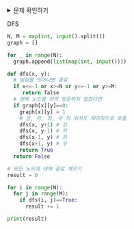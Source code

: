 <details>
<summary> 문제 확인하기 </summary>
<div markdown="1">
  <img width="500" alt="스크린샷 2023-02-19 오후 2 53 09" src="https://user-images.githubusercontent.com/65750746/219931480-44e3298e-20d1-4e13-8589-e3389ee6d4e1.png">
</div>
</details>

DFS

```python
N, M = map(int, input().split())
graph = []

for _ in range(N):
  graph.append(list(map(int, input())))

def dfs(x, y):
  # 범위를 벗어나면 종료
  if x<=-1 or x>=N or y<=-1 or y>=M:
     return false
  # 현재 노드를 아직 방문하지 않았다면 
  if graph[x][y]==0:
    graph[x][y] = 1
    # 상, 하, 좌, 우 의 위치도 재귀적으로 호출
    dfs(x, y+1) # 상
    dfs(x, y-1) # 하
    dfs(x-1, y) # 좌
    dfs(x+1, y) # 우
    return True
  return False

# 모든 노드에 대해 음료 채우기
result = 0

for i in range(N):
  for j in range(M):
    if dfs(i, j)==True:
      result += 1

print(result)
```
